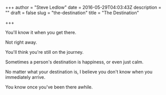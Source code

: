 +++
author = "Steve Ledlow"
date = 2016-05-29T04:03:43Z
description = ""
draft = false
slug = "the-destination"
title = "The Destination"

+++


You'll know it when you get there. 

Not right away. 

You'll think you're still on the journey. 

Sometimes a person's destination is happiness, or even just calm. 

No matter what your destination is, I believe you don't know when you immediately arrive.

You know once you've been there awhile.

